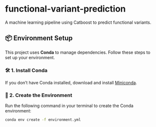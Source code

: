 # functional-variant-prediction
A machine learning pipeline using Catboost to predict functional variants.

## 📦 Environment Setup

This project uses **Conda** to manage dependencies. Follow these steps to set up your environment.

### 🛠 1. Install Conda
If you don’t have Conda installed, download and install [Miniconda](https://docs.conda.io/en/latest/miniconda.html).

### 🚀 2. Create the Environment
Run the following command in your terminal to create the Conda environment:

```sh
conda env create -f environment.yml
